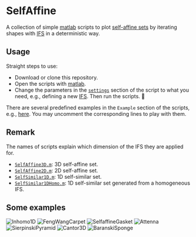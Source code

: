 # SelfAffine

A collection of simple [matlab](https://ww2.mathworks.cn/en/products/matlab.html) scripts to plot [self-affine sets](https://en.wikipedia.org/wiki/Self-similarity#:~:text=In%20mathematics%2C%20a%20self%2Dsimilar,statistical%20properties%20at%20many%20scales.) by iterating shapes with [IFS](https://en.wikipedia.org/wiki/Iterated_function_system) in a deterministic way.

## Usage
Straight steps to use:

- Download or clone this repository.
- Open the scripts with [matlab](https://ww2.mathworks.cn/en/products/matlab.html).
- Change the parameters in the [`settings`](https://github.com/zfengg/SelfAffine/blob/main/SelfAffine3D.m#L6) section of the script to what you need, e.g., defining a new [IFS](https://en.wikipedia.org/wiki/Interval_family_system). Then run the scripts. 🎉

There are several predefined examples in the `Example` section of the scripts, e.g., [here](https://github.com/zfengg/SelfAffine/blob/main/SelfAffine3D.m#L34). You may uncomment the corresponding lines to play with them.

## Remark
The names of scripts explain which dimension of the IFS they are applied for.
  - [`SelfAffine3D.m`](SelfAffine3D.m): 3D self-affine set.
  - [`SelfAffine2D.m`](SelfAffine2D.m): 2D self-affine set.
  - [`SelfSimilar1D.m`](SelfSimilar1D.m): 1D self-similar set.
  - [`SelfSimilar1DHomo.m`](SelfSimilar1DHomo.m): 1D self-similar set generated from a homogeneous IFS.

## Some examples
![Inhomo1D](https://user-images.githubusercontent.com/42152221/175815959-5b924c99-22a6-49d8-a548-7154033dc1eb.png)
![FengWangCarpet](https://user-images.githubusercontent.com/42152221/175815993-e5e75c84-36d9-47bb-9f6a-b8a24c795b65.png)
![SelfaffineGasket](https://user-images.githubusercontent.com/42152221/175816032-8827f434-7990-47b1-9f4f-6e8b736a0c2d.png)
![Attenna](https://user-images.githubusercontent.com/42152221/175816018-75e2fda2-f7a4-43ac-a3e2-3dac95e2a070.png)
![SierpinskiPyramid](https://user-images.githubusercontent.com/42152221/175816060-2802c138-533a-49c4-80b0-a7648f43fdf1.png)
![Cantor3D](https://user-images.githubusercontent.com/42152221/175816058-148a87e8-01c5-4e58-a02a-f707e5f056d9.png)
![BaranskiSponge](https://user-images.githubusercontent.com/42152221/175816008-3ce60591-a6a8-413a-a693-1f7b48238675.png)
